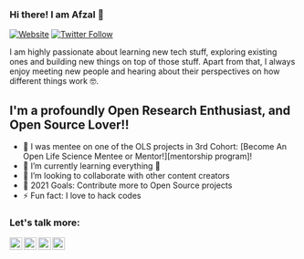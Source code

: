 ### Hi there! I am Afzal 👋

[![Website](https://img.shields.io/website?label=afzal-space.co&style=for-the-badge&url=https%3A%2F%2Fafzal-space.co)](https://afzal-space.co)
[![Twitter Follow](https://img.shields.io/twitter/follow/AfzalShams1?color=1DA1F2&logo=twitter&style=for-the-badge)](https://twitter.com/intent/follow?original_referer=https%3A%2F%2Fgithub.com%2FAfzalShams1&screen_name=AfzalShams1)

I am highly passionate about learning new tech stuff, exploring existing ones and building new things on top of those stuff. Apart from that, I always enjoy meeting new people and hearing about their perspectives on how different things work 🤓.


## I'm a profoundly Open Research Enthusiast, and Open Source Lover!!

- 🔭 I was mentee on one of the OLS projects in 3rd Cohort: [Become An Open Life Science Mentee or Mentor!][mentorship program]!
- 🌱 I’m currently learning everything 🤣
- 👯 I’m looking to collaborate with other content creators
- 🥅 2021 Goals: Contribute more to Open Source projects
- ⚡ Fun fact: I love to hack codes


### Let's talk more:  

<a href="https://twitter.com/AfzalShams1">
  <img align="left" alt="afzal's Twitter" width="22px" src="https://cdn.jsdelivr.net/npm/simple-icons@v3/icons/twitter.svg" />
</a>
<a href="https://www.linkedin.com/in/">
  <img align="left" alt="afzal's Linkdein" width="22px" src="https://cdn.jsdelivr.net/npm/simple-icons@v3/icons/linkedin.svg" />
</a>
<a href="https://github.com/afzal442">
  <img align="left" alt="Afzal's Github" width="22px" src="https://cdn.jsdelivr.net/npm/simple-icons@v3/icons/github.svg" />
</a>
<a href="https://gitter.im/afzal442">
  <img align="left" alt="afzal's Facebook" width="22px" src="https://cdn.jsdelivr.net/npm/simple-icons@v3/icons/gitter.svg" />
</a>


<br />

